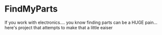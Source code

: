 # FindMyParts
If you work with electronics.... you know finding parts can be a HUGE pain... here's project that attempts to make that a little eaiser
